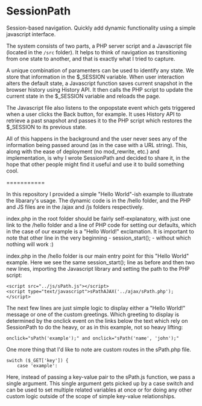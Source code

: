 SessionPath
===========

Session-based navigation. Quickly add dynamic functionality using a simple javascript interface.

The system consists of two parts, a PHP server script and a Javascript file (located in the <code>/src</code> folder). It helps to think of navigation as transitioning from one state to another, and that is exactly what I tried to capture.

A unique combination of paramenters can be used to identify any state. We store that information in the $_SESSION variable. When user interaction alters the default state, a Javascript function saves current snapshot in the browser history using History API. It then calls the PHP script to update the current state in the $_SESSION variable and reloads the page.

The Javascript file also listens to the onpopstate event which gets triggered when a user clicks the Back button, for example. It uses History API to retrieve a past snapshot and passes it to the PHP script which restores the $_SESSION to its previous state.

All of this happens in the background and the user never sees any of the information being passed around (as in the case with a URL string). This, along with the ease of deployment (no mod_rewrite, etc.) and implementation, is why I wrote SessionPath and decided to share it, in the hope that other people might find it useful and use it to build something cool.

===========

In this repository I provided a simple "Hello World"-ish example to illustrate the libarary's usage. The dynamic code is in the /hello folder, and the PHP and JS files are in the /ajax and /js folders respectively.

index.php in the root folder should be fairly self-explanatory, with just one link to the /hello folder and a line of PHP code for setting our defaults, which in the case of our example is a "Hello World!" exclamation. It is important to note that other line in the very beginning - session_start(); - without which nothing will work :)

index.php in the /hello folder is our main entry point for this "Hello World" example. Here we see the same session_start(); line as before and then two new lines, importing the Javascript library and setting the path to the PHP script:
```
<script src="../js/sPath.js"></script>
<script type="text/javascript">sPathAJAX('../ajax/sPath.php');</script>
```

The next few lines are just simple logic to display either a "Hello World!" message or one of the custom greetings. Which greeting to display is determined by the onclick event on the links below the text which rely on SessionPath to do the heavy, or as in this example, not so heavy lifting:
```
onclick="sPath('example');" and onclick="sPath('name', 'john');"
```

One more thing that I'd like to note are custom routes in the sPath.php file. 
```
switch ($_GET['key']) {
    case 'example':
```
Here, instead of passing a key-value pair to the sPath.js function, we pass a single argument. This single argument gets picked up by a case switch and can be used to set multiple related variables at once or for doing any other custom logic outside of the scope of simple key-value relationships.
